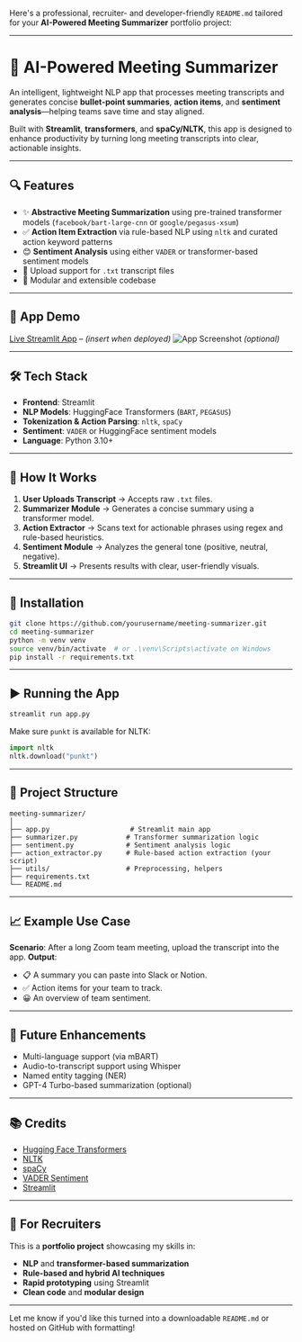 Here's a professional, recruiter- and developer-friendly `README.md` tailored for your **AI-Powered Meeting Summarizer** portfolio project:

---

# 🧠 AI-Powered Meeting Summarizer

An intelligent, lightweight NLP app that processes meeting transcripts and generates concise **bullet-point summaries**, **action items**, and **sentiment analysis**—helping teams save time and stay aligned.

Built with **Streamlit**, **transformers**, and **spaCy/NLTK**, this app is designed to enhance productivity by turning long meeting transcripts into clear, actionable insights.

---

## 🔍 Features

* ✨ **Abstractive Meeting Summarization** using pre-trained transformer models (`facebook/bart-large-cnn` or `google/pegasus-xsum`)
* ✅ **Action Item Extraction** via rule-based NLP using `nltk` and curated action keyword patterns
* 😊 **Sentiment Analysis** using either `VADER` or transformer-based sentiment models
* 📁 Upload support for `.txt` transcript files
* 🧩 Modular and extensible codebase

---

## 📸 App Demo

[Live Streamlit App](#) – *(insert when deployed)*
![App Screenshot](./assets/app_screenshot.png) *(optional)*

---

## 🛠️ Tech Stack

* **Frontend**: Streamlit
* **NLP Models**: HuggingFace Transformers (`BART`, `PEGASUS`)
* **Tokenization & Action Parsing**: `nltk`, `spaCy`
* **Sentiment**: `VADER` or HuggingFace sentiment models
* **Language**: Python 3.10+

---

## 🚀 How It Works

1. **User Uploads Transcript** → Accepts raw `.txt` files.
2. **Summarizer Module** → Generates a concise summary using a transformer model.
3. **Action Extractor** → Scans text for actionable phrases using regex and rule-based heuristics.
4. **Sentiment Module** → Analyzes the general tone (positive, neutral, negative).
5. **Streamlit UI** → Presents results with clear, user-friendly visuals.

---

## 🧪 Installation

```bash
git clone https://github.com/yourusername/meeting-summarizer.git
cd meeting-summarizer
python -m venv venv
source venv/bin/activate  # or .\venv\Scripts\activate on Windows
pip install -r requirements.txt
```

---

## ▶️ Running the App

```bash
streamlit run app.py
```

Make sure `punkt` is available for NLTK:

```python
import nltk
nltk.download("punkt")
```

---

## 📂 Project Structure

```
meeting-summarizer/
│
├── app.py                    # Streamlit main app
├── summarizer.py            # Transformer summarization logic
├── sentiment.py             # Sentiment analysis logic
├── action_extractor.py      # Rule-based action extraction (your script)
├── utils/                   # Preprocessing, helpers
├── requirements.txt
└── README.md
```

---

## 📈 Example Use Case

**Scenario**: After a long Zoom team meeting, upload the transcript into the app.
**Output**:

* 📋 A summary you can paste into Slack or Notion.
* ✅ Action items for your team to track.
* 😀 An overview of team sentiment.

---

## 🧠 Future Enhancements

* Multi-language support (via mBART)
* Audio-to-transcript support using Whisper
* Named entity tagging (NER)
* GPT-4 Turbo-based summarization (optional)

---

## 📚 Credits

* [Hugging Face Transformers](https://huggingface.co/)
* [NLTK](https://www.nltk.org/)
* [spaCy](https://spacy.io/)
* [VADER Sentiment](https://github.com/cjhutto/vaderSentiment)
* [Streamlit](https://streamlit.io/)

---

## 🧳 For Recruiters

This is a **portfolio project** showcasing my skills in:

* **NLP** and **transformer-based summarization**
* **Rule-based and hybrid AI techniques**
* **Rapid prototyping** using Streamlit
* **Clean code** and **modular design**

---

Let me know if you'd like this turned into a downloadable `README.md` or hosted on GitHub with formatting!
